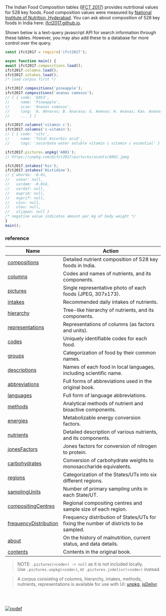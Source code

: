 The Indian Food Composition tables ([IFCT 2017]) provides nutritional values for 528 key foods.
Food composition values were measured by [National Institute of Nutrition, Hyderabad]. You can
ask about composition of 528 key foods in India here: [ifct2017.github.io].

Shown below is a text-query javascript API for search information through these tables. However,
you may also add these to a database for more control over the query.

```javascript
const ifct2017 = require('ifct2017');

async function main() {
await ifct2017.compositions.load();
ifct2017.columns.load();
ifct2017.intakes.load();
/* load corpus first */

ifct2017.compositions('pineapple');
ifct2017.compositions('ananas comosus');
// [ { code: 'E053',
//     name: 'Pineapple',
//     scie: 'Ananas comosus',
//     lang: 'A. Ahnaros; B. Anarasa; G. Anenas; H. Ananas; Kan. Ananas; Kash. Punchitipul; Kh. Soh trun; Kon. Anas; Mal. Kayirha chakka; M. Kihom Ananas; O. Sapuri; P. Ananas; Tam. Annasi pazham; Tel. Anasa pandu; U. Ananas.',
//     ... } ]

ifct2017.columns('vitamin c');
ifct2017.columns('c-vitamin');
// [ { code: 'vitc',
//     name: 'Total Ascorbic acid',
//     tags: 'ascorbate water soluble vitamin c vitamin c essential' } ]

ifct2017.pictures.unpkg('A001');
// https://unpkg.com/@ifct2017/pictures/assets/A001.jpeg

ifct2017.intakes('his');
ifct2017.intakes('Histidine');
// { whorda: -0.01,
//   usear: null,
//   usrdam: -0.014,
//   usrdaf: null,
//   euprim: null,
//   euprif: null,
//   ulus: null,
//   uleu: null,
//   uljapan: null }
/* negative value indicates amount per kg of body weight */
}
main();
```

### reference

| Name                    | Action
|-------------------------|-------
| [compositions]          | Detailed nutrient composition of 528 key foods in India.
| [columns]               | Codes and names of nutrients, and its components.
| [pictures]              | Single representative photo of each foods (JPEG, 307x173).
| [intakes]               | Recommended daily intakes of nutrients.
| [hierarchy]             | Tree-like hierarchy of nutrients, and its components.
| [representations]       | Representations of columns (as factors and units).
| [codes]                 | Uniquely identifiable codes for each food.
| [groups]                | Categorization of food by their common names.
| [descriptions]          | Names of each food in local languages, including scientific name.
| [abbreviations]         | Full forms of abbreviations used in the original book.
| [languages]             | Full form of language abbreviations.
| [methods]               | Analytical methods of nutrient and bioactive components.
| [energies]              | Metabolizable energy conversion factors.
| [nutrients]             | Detailed description of various nutrients, and its components.
| [jonesFactors]          | Jones factors for conversion of nitrogen to protein.
| [carbohydrates]         | Conversion of carbohydrate weights to monosaccharide equivalents.
| [regions]               | Categorization of the States/UTs into six different regions.
| [samplingUnits]         | Number of primary sampling units in each State/UT.
| [compositingCentres]    | Regional compositing centres and sample size of each region.
| [frequencyDistribution] | Frequency distribution of States/UTs for fixing the number of districts to be sampled.
| [about]                 | On the history of malnutrition, current status, and data details.
| [contents]              | Contents in the original book.

> NOTE: `.pictures(<code>) -> null` as it is not included locally.<br>
> Use `.pictures.unpkg(<code>)`, or `.pictures.jsdelivr(<code>)` instead.

> A corpus consisting of columns, hierarchy, intakes, methods, nutrients,
> representations is available for use with UI: [unpkg], [jsDelivr].

<br>
<br>

[![nodef](http://ifct2017.com/ifct_2017.jpg)](https://nodef.github.io)

[abbreviations]: https://www.npmjs.com/package/@ifct2017/abbreviations
[about]: https://www.npmjs.com/package/@ifct2017/about
[carbohydrates]: https://www.npmjs.com/package/@ifct2017/carbohydrates
[codes]: https://www.npmjs.com/package/@ifct2017/codes
[columns]: https://www.npmjs.com/package/@ifct2017/columns
[compositingCentres]: https://www.npmjs.com/package/@ifct2017/compositingcentres
[compositions]: https://www.npmjs.com/package/@ifct2017/compositions
[contents]: https://www.npmjs.com/package/@ifct2017/contents
[descriptions]: https://www.npmjs.com/package/@ifct2017/descriptions
[energies]: https://www.npmjs.com/package/@ifct2017/energies
[frequencyDistribution]: https://www.npmjs.com/package/@ifct2017/frequencydistribution
[groups]: https://www.npmjs.com/package/@ifct2017/groups
[hierarchy]: https://www.npmjs.com/package/@ifct2017/hierarchy
[intakes]: https://www.npmjs.com/package/@ifct2017/intakes
[jonesFactors]: https://www.npmjs.com/package/@ifct2017/jonesfactors
[languages]: https://www.npmjs.com/package/@ifct2017/languages
[methods]: https://www.npmjs.com/package/@ifct2017/methods
[nutrients]: https://www.npmjs.com/package/@ifct2017/nutrients
[pictures]: https://www.npmjs.com/package/@ifct2017/pictures
[regions]: https://www.npmjs.com/package/@ifct2017/regions
[representations]: https://www.npmjs.com/package/@ifct2017/representations
[samplingUnits]: https://www.npmjs.com/package/@ifct2017/samplingunits
[IFCT 2017]: http://ifct2017.com/
[unpkg]: https://unpkg.com/ifct2017/corpus.min.js
[jsDelivr]: https://cdn.jsdelivr.net/npm/ifct2017/corpus.min.js
[ifct2017.github.io]: https://ifct2017.github.io
[National Institute of Nutrition, Hyderabad]: https://www.nin.res.in/
